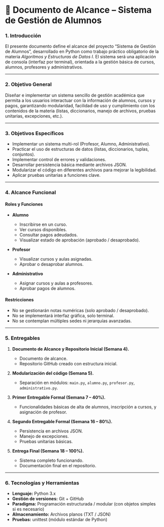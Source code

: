 # 📄 Documento de Alcance – Sistema de Gestión de Alumnos

### 1. **Introducción**

El presente documento define el alcance del proyecto “Sistema de Gestión de Alumnos”, desarrollado en Python como trabajo práctico obligatorio de la materia *Algoritmos y Estructuras de Datos I*.
El sistema será una aplicación de consola (interfaz por terminal), orientada a la gestión básica de cursos, alumnos, profesores y administrativos.

---

### 2. **Objetivo General**

Diseñar e implementar un sistema sencillo de gestión académica que permita a los usuarios interactuar con la información de alumnos, cursos y pagos, garantizando modularidad, facilidad de uso y cumplimiento con los contenidos de la materia (listas, diccionarios, manejo de archivos, pruebas unitarias, excepciones, etc.).

---

### 3. **Objetivos Específicos**

* Implementar un sistema multi-rol (Profesor, Alumno, Administrativo).
* Practicar el uso de estructuras de datos (listas, diccionarios, tuplas, conjuntos).
* Implementar control de errores y validaciones.
* Desarrollar persistencia básica mediante archivos JSON.
* Modularizar el código en diferentes archivos para mejorar la legibilidad.
* Aplicar pruebas unitarias a funciones clave.

---

### 4. **Alcance Funcional**

#### **Roles y Funciones**

* **Alumno**

  * Inscribirse en un curso.
  * Ver cursos disponibles.
  * Consultar pagos adeudados.
  * Visualizar estado de aprobación (aprobado / desaprobado).
* **Profesor**

  * Visualizar cursos y aulas asignadas.
  * Aprobar o desaprobar alumnos.
* **Administrativo**

  * Asignar cursos y aulas a profesores.
  * Aprobar pagos de alumnos.

#### **Restricciones**

* No se gestionarán notas numéricas (solo aprobado / desaprobado).
* No se implementará interfaz gráfica, solo terminal.
* No se contemplan múltiples sedes ni jerarquías avanzadas.

---

### 5. **Entregables**

1. **Documento de Alcance y Repositorio Inicial (Semana 4).**

   * Documento de alcance.
   * Repositorio GitHub creado con estructura inicial.

2. **Modularización del código (Semana 5).**

   * Separación en módulos: `main.py`, `alumno.py`, `profesor.py`, `administrativo.py`.

3. **Primer Entregable Formal (Semana 7 – 40%).**

   * Funcionalidades básicas de alta de alumnos, inscripción a cursos, y asignación de profesor.

4. **Segundo Entregable Formal (Semana 16 – 80%).**

   * Persistencia en archivos JSON.
   * Manejo de excepciones.
   * Pruebas unitarias básicas.

5. **Entrega Final (Semana 18 – 100%).**

   * Sistema completo funcionando.
   * Documentación final en el repositorio.

---

### 6. **Tecnologías y Herramientas**

* **Lenguaje:** Python 3.x
* **Gestión de versiones:** Git + GitHub
* **Paradigma:** Programación estructurada / modular (con objetos simples si es necesario)
* **Almacenamiento:** Archivos planos (TXT / JSON)
* **Pruebas:** unittest (módulo estándar de Python)
